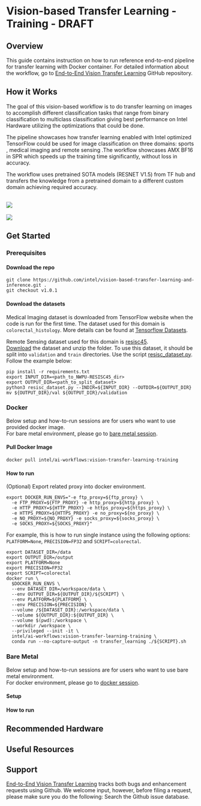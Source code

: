 # Vision-based Transfer Learning - Training - **DRAFT**

## Overview
This guide contains instruction on how to run reference end-to-end pipeline for transfer learning with Docker container. For detailed information about the workflow, go to [End-to-End Vision Transfer Learning](https://github.com/intel/vision-based-transfer-learning-and-inference) GitHub repository.

## How it Works
The goal of this vision-based workflow is to do transfer learning on images to accomplish different classification tasks that range from binary classification to multiclass classification giving best performance on Intel Hardware utilizing the optimizations that could be done.

The pipeline showcases how transfer learning enabled with Intel optimized TensorFlow could be used for image classification on three domains: sports , medical imaging and remote sensing .The workflow showcases AMX  BF16 in SPR which speeds up the training time significantly, without loss in accuracy.

The workflow uses pretrained SOTA models (RESNET V1.5) from TF hub and transfers the knowledge from a pretrained domain to a different custom domain achieving required accuracy.

<br><img src="https://user-images.githubusercontent.com/52259352/202562899-d2867491-f08b-4393-be27-d8db28931bd6.png"><br>
<br><img src="https://user-images.githubusercontent.com/52259352/202562891-5b065c21-9ea5-427d-b555-8cc3419c8a39.png"><br>

## Get Started

### **Prerequisites**

#### Download the repo
```
git clone https://github.com/intel/vision-based-transfer-learning-and-inference.git .
git checkout v1.0.1
```
#### Download the datasets
Medical Imaging dataset is downloaded from TensorFlow website when the code is run for the first time. The dataset used for this domain is `colorectal_histology`. More details can be found at [Tensorflow Datasets](https://www.tensorflow.org/datasets/catalog/colorectal_histology). 

Remote Sensing dataset used for this domain is [resisc45](https://www.tensorflow.org/datasets/catalog/resisc45).  
[Download](https://onedrive.live.com/?authkey=%21AHHNaHIlzp%5FIXjs&cid=5C5E061130630A68&id=5C5E061130630A68%21107&parId=5C5E061130630A68%21112&action=locate ) the dataset and unzip the folder. To use this dataset, it should be split into `validation` and `train` directories. Use the script [resisc_dataset.py](https://github.com/intel/vision-based-transfer-learning-and-inference/blob/v1.0.1/resisc_dataset.py). Follow the example below:
```
pip install -r requirements.txt
export INPUT_DIR=<path_to_NWPU-RESISC45_dir>
export OUTPUT_DIR=<path_to_split_dataset>
python3 resisc_dataset.py --INDIR=${INPUT_DIR} --OUTDIR=${OUTPUT_DIR}
mv ${OUTPUT_DIR}/val ${OUTPUT_DIR}/validation
```

### **Docker**
Below setup and how-to-run sessions are for users who want to use provided docker image.  
For bare metal environment, please go to [bare metal session](#bare-metal).

#### **Pull Docker Image**
```
docker pull intel/ai-workflows:vision-transfer-learning-training
```

#### How to run 

(Optional) Export related proxy into docker environment.
```
export DOCKER_RUN_ENVS="-e ftp_proxy=${ftp_proxy} \
  -e FTP_PROXY=${FTP_PROXY} -e http_proxy=${http_proxy} \
  -e HTTP_PROXY=${HTTP_PROXY} -e https_proxy=${https_proxy} \
  -e HTTPS_PROXY=${HTTPS_PROXY} -e no_proxy=${no_proxy} \
  -e NO_PROXY=${NO_PROXY} -e socks_proxy=${socks_proxy} \
  -e SOCKS_PROXY=${SOCKS_PROXY}"
```

For example, this is how to run single instance using the following options: `PLATFORM=None`, `PRECISION=FP32` and `SCRIPT=colorectal`.
```
export DATASET_DIR=/data
export OUTPUT_DIR=/output
export PLATFORM=None
export PRECISION=FP32
export SCRIPT=colorectal
docker run \
  $DOCKER_RUN_ENVS \
  --env DATASET_DIR=/workspace/data \
  --env OUTPUT_DIR=${OUTPUT_DIR}/${SCRIPT} \
  --env PLATFORM=${PLATFORM} \
  --env PRECISION=${PRECISION} \
  --volume /${DATASET_DIR}:/workspace/data \
  --volume ${OUTPUT_DIR}:${OUTPUT_DIR} \
  --volume $(pwd):/workspace \
  --workdir /workspace \
  --privileged --init -it \
  intel/ai-workflows:vision-transfer-learning-training \
  conda run --no-capture-output -n transfer_learning ./${SCRIPT}.sh
```

### **Bare Metal**
Below setup and how-to-run sessions are for users who want to use bare metal environment.  
For docker environment, please go to [docker session](#docker).
#### Setup 


#### How to run 


## Recommended Hardware 


## Useful Resources 


## Support  
[End-to-End Vision Transfer Learning](https://github.com/intel/vision-based-transfer-learning-and-inference) tracks both bugs and enhancement requests using Github. We welcome input, however, before filing a request, please make sure you do the following: Search the Github issue database.
